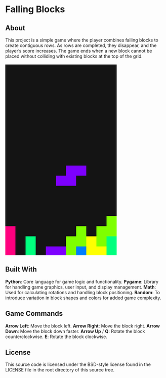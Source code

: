 # Falling Blocks

## About
This project is a simple game where the player combines falling blocks to create contiguous rows. As rows are completed, they disappear, and the player’s score increases.
The game ends when a new block cannot be placed without colliding with existing blocks at the top of the grid.

![If the gif doesn't play, please find the original file in the folder of the project](demo.gif)

## Built With
**Python**: Core language for game logic and functionality.
**Pygame**: Library for handling game graphics, user input, and display management.
**Math**: Used for calculating rotations and handling block positioning.
**Random**: To introduce variation in block shapes and colors for added game complexity.


## Game Commands
**Arrow Left**: Move the block left.
**Arrow Right**: Move the block right.
**Arrow Down**: Move the block down faster.
**Arrow Up** / **Q**: Rotate the block counterclockwise.
**E**: Rotate the block clockwise.

## License
This source code is licensed under the BSD-style license found in the LICENSE file in the root directory of this source tree.